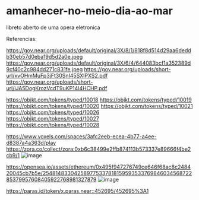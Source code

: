 # amanhecer-no-meio-dia-ao-mar
libreto aberto de uma opera eletronica


Referencias:

https://gov.near.org/uploads/default/original/3X/8/1/818f8d514d29aa6deddb30eb57d0eba19d5d2a0e.jpeg
https://gov.near.org/uploads/default/original/3X/6/4/644083bcf1a352389d9cf40c2c984dd271c831fe.jpeg
https://gov.near.org/uploads/short-url/xvOHmMuFp3jFt30SnI45SXlPXS2.pdf
https://gov.near.org/uploads/short-url/iJA5DogKrozVcdT9uKP14l4HCHP.pdf

https://objkt.com/tokens/typed/10018
https://objkt.com/tokens/typed/10019
https://objkt.com/tokens/typed/10020
https://objkt.com/tokens/typed/10021
https://objkt.com/tokens/typed/10026
https://objkt.com/tokens/typed/10027
https://objkt.com/tokens/typed/10028

https://www.voxels.com/spaces/3afc2eeb-ecea-4b77-a4ee-d8387a4a363d/play
https://zora.co/collect/zora:0xb6c38499e2ffb874113b573337e89666f4be2cb9/1
![image](https://github.com/leafarsw/amanhecer-no-meio-dia-ao-mar/assets/66268763/86473669-bc53-49b8-94ea-4d2a546cb401)

https://opensea.io/assets/ethereum/0x495f947276749ce646f68ac8c248420045cb7b5e/25481483304258977533781815959353376984603456872285379957608405922768981327879
![image](https://github.com/leafarsw/amanhecer-no-meio-dia-ao-mar/assets/66268763/020465ce-4835-4451-84b5-518f4597c1d4)

https://paras.id/token/x.paras.near::452695/452695%3A1
